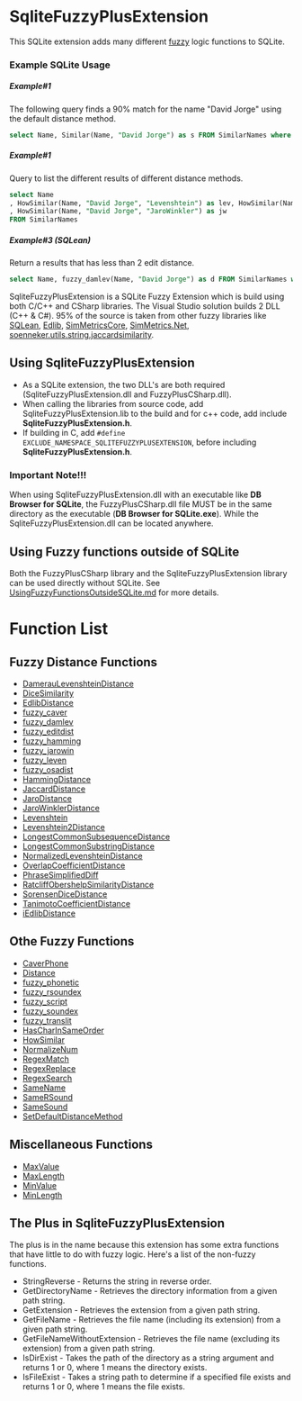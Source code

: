 # SqliteFuzzyPlusExtension
This SQLite extension adds many different [fuzzy](https://en.wikipedia.org/wiki/Fuzzy_logic) logic functions to SQLite.
### Example SQLite Usage
##### Example#1
The following query finds a 90% match for the name "David Jorge" using the default distance method.
```` SQL
select Name, Similar(Name, "David Jorge") as s FROM SimilarNames where s > .9
````
##### Example#1
Query to list the different results of different distance methods.
```` SQL
select Name
, HowSimilar(Name, "David Jorge", "Levenshtein") as lev, HowSimilar(Name, "David Jorge", "DamerauLevenshtein") as dlev, HowSimilar(Name, "David Jorge", "LongestCommonSequence") as lcs, HowSimilar(Name, "David Jorge", "NeedlemanWunsch") as n
, HowSimilar(Name, "David Jorge", "JaroWinkler") as jw
FROM SimilarNames
````
##### Example#3 (SQLean)
Return a results that has less than 2 edit distance.
```` SQL
select Name, fuzzy_damlev(Name, "David Jorge") as d FROM SimilarNames where d < 2
````

SqliteFuzzyPlusExtension is a SQLite Fuzzy Extension which is build using both C/C++ and CSharp libraries. The Visual Studio solution builds 2 DLL (C++ & C#).
95% of the source is taken from other fuzzy libraries like [SQLean](https://github.com/nalgeon/sqlean), [Edlib](https://github.com/Martinsos/edlib), [SimMetricsCore](https://github.com/HamedFathi/SimMetricsCore), [SimMetrics.Net](https://github.com/StefH/SimMetrics.Net), [soenneker.utils.string.jaccardsimilarity](https://github.com/soenneker/soenneker.utils.string.jaccardsimilarity).

## Using SqliteFuzzyPlusExtension
- As a SQLite extension, the two DLL's are both required (SqliteFuzzyPlusExtension.dll and FuzzyPlusCSharp.dll). 
- When calling the libraries from source code, add SqliteFuzzyPlusExtension.lib to the build and for c++ code, add include **SqliteFuzzyPlusExtension.h**.
- If building in C, add ``#define EXCLUDE_NAMESPACE_SQLITEFUZZYPLUSEXTENSION``, before including **SqliteFuzzyPlusExtension.h**.

### Important Note!!!
When using SqliteFuzzyPlusExtension.dll with an executable like **DB Browser for SQLite**, the FuzzyPlusCSharp.dll file MUST be in the same directory as the executable (**DB Browser for SQLite.exe**). While the SqliteFuzzyPlusExtension.dll can be located anywhere.

## Using Fuzzy functions outside of SQLite
Both the FuzzyPlusCSharp library and the SqliteFuzzyPlusExtension library can be used directly without SQLite.
See [UsingFuzzyFunctionsOutsideSQLite.md](https://github.com/David-Maisonave/SqliteFuzzyPlusExtension/blob/main/Docs/UsingFuzzyFunctionsOutsideSQLite.md) for more details.

# Function List
## Fuzzy Distance Functions
- [DamerauLevenshteinDistance](https://en.wikipedia.org/wiki/Damerau-Levenshtein_distance)
- [DiceSimilarity](https://en.wikipedia.org/wiki/Dice-S%C3%B8rensen_coefficient)
- [EdlibDistance](https://github.com/Martinsos/edlib)
- [fuzzy_caver](https://github.com/nalgeon/sqlean)
- [fuzzy_damlev](https://github.com/nalgeon/sqlean/blob/main/docs/fuzzy.md#fuzzy_damlev)
- [fuzzy_editdist](https://github.com/nalgeon/sqlean/blob/main/docs/fuzzy.md#fuzzy_editdist)
- [fuzzy_hamming](https://github.com/nalgeon/sqlean/blob/main/docs/fuzzy.md#fuzzy_hamming)
- [fuzzy_jarowin](https://github.com/nalgeon/sqlean/blob/main/docs/fuzzy.md#fuzzy_jarowin)
- [fuzzy_leven](https://github.com/nalgeon/sqlean/blob/main/docs/fuzzy.md#fuzzy_leven)
- [fuzzy_osadist](https://github.com/nalgeon/sqlean/blob/main/docs/fuzzy.md#fuzzy_osadist)
- [HammingDistance](https://en.wikipedia.org/wiki/Hamming_distance)
- [JaccardDistance](https://en.wikipedia.org/wiki/Jaccard_index)
- [JaroDistance](https://en.wikipedia.org/wiki/Jaro-Winkler_distance)
- [JaroWinklerDistance](https://en.wikipedia.org/wiki/Jaro%E2%80%93Winkler_distance)
- [Levenshtein](https://en.wikipedia.org/wiki/Levenshtein_distance)
- [Levenshtein2Distance](https://en.wikipedia.org/wiki/Levenshtein_distance)
- [LongestCommonSubsequenceDistance](https://en.wikipedia.org/wiki/Longest_common_subsequence)
- [LongestCommonSubstringDistance](https://en.wikipedia.org/wiki/Longest_common_substring)
- [NormalizedLevenshteinDistance](https://en.wikipedia.org/wiki/Levenshtein_distance)
- [OverlapCoefficientDistance](https://en.wikipedia.org/wiki/Overlap_coefficient)
- [PhraseSimplifiedDiff](https://github.com/David-Maisonave/SqliteFuzzyPlusExtension/blob/main/Docs/README.md#PhraseSimplifiedDiff)
- [RatcliffObershelpSimilarityDistance](https://distancia.readthedocs.io/en/latest/Ratcliff)
- [SorensenDiceDistance](https://en.wikipedia.org/wiki/Dice-S%C3%B8rensen_coefficient)
- [TanimotoCoefficientDistance](https://github.com/David-Maisonave/SqliteFuzzyPlusExtension/blob/main/Docs/README.md#TanimotoCoefficientDistance)
- [iEdlibDistance](https://github.com/David-Maisonave/SqliteFuzzyPlusExtension/blob/main/Docs/README.md#iEdlibDistance)

## Othe Fuzzy Functions
- [CaverPhone](https://github.com/nalgeon/sqlean/blob/main/docs/fuzzy.md#fuzzy_caver)
- [Distance](https://github.com/David-Maisonave/SqliteFuzzyPlusExtension/blob/main/Docs/README.md#Distance)
- [fuzzy_phonetic](https://github.com/nalgeon/sqlean/blob/main/docs/fuzzy.md#fuzzy_phonetic)
- [fuzzy_rsoundex](https://github.com/nalgeon/sqlean/blob/main/docs/fuzzy.md#phonetic-codes)
- [fuzzy_script](https://github.com/nalgeon/sqlean/blob/main/docs/fuzzy.md#transliteration)
- [fuzzy_soundex](https://github.com/nalgeon/sqlean/blob/main/docs/fuzzy.md#phonetic-codes)
- [fuzzy_translit](https://github.com/nalgeon/sqlean/blob/main/docs/fuzzy.md#transliteration)
- [HasCharInSameOrder](https://github.com/David-Maisonave/SqliteFuzzyPlusExtension/blob/main/Docs/README.md#HasCharInSameOrder)
- [HowSimilar](https://github.com/David-Maisonave/SqliteFuzzyPlusExtension/blob/main/Docs/README.md#HowSimilar)
- [NormalizeNum](https://github.com/David-Maisonave/SqliteFuzzyPlusExtension/blob/main/Docs/README.md#NormalizeNum)
- [RegexMatch](https://github.com/David-Maisonave/SqliteFuzzyPlusExtension/blob/main/Docs/README.md#RegexMatch)
- [RegexReplace](https://github.com/David-Maisonave/SqliteFuzzyPlusExtension/blob/main/Docs/README.md#RegexReplace)
- [RegexSearch](https://github.com/David-Maisonave/SqliteFuzzyPlusExtension/blob/main/Docs/README.md#RegexSearch)
- [SameName](https://github.com/David-Maisonave/SqliteFuzzyPlusExtension/blob/main/Docs/README.md#SameName)
- [SameRSound](https://github.com/David-Maisonave/SqliteFuzzyPlusExtension/blob/main/Docs/README.md#SameRSound)
- [SameSound](https://github.com/David-Maisonave/SqliteFuzzyPlusExtension/blob/main/Docs/README.md#SameSound)
- [SetDefaultDistanceMethod](https://github.com/David-Maisonave/SqliteFuzzyPlusExtension/blob/main/Docs/README.md#SetDefaultDistanceMethod)

## Miscellaneous Functions
- [MaxValue](https://github.com/David-Maisonave/SqliteFuzzyPlusExtension/blob/main/Docs/README.md#MaxValue)
- [MaxLength](https://github.com/David-Maisonave/SqliteFuzzyPlusExtension/blob/main/Docs/README.md#MaxLength)
- [MinValue](https://github.com/David-Maisonave/SqliteFuzzyPlusExtension/blob/main/Docs/README.md#MinValue)
- [MinLength](https://github.com/David-Maisonave/SqliteFuzzyPlusExtension/blob/main/Docs/README.md#MinLength)

## The Plus in SqliteFuzzyPlusExtension
The plus is in the name because this extension has some extra functions that have little to do with fuzzy logic.
Here's a list of the non-fuzzy functions.
- StringReverse - Returns the string in reverse order.
- GetDirectoryName - Retrieves the directory information from a given path string.
- GetExtension - Retrieves the extension from a given path string.
- GetFileName - Retrieves the file name (including its extension) from a given path string.
- GetFileNameWithoutExtension - Retrieves the file name (excluding its extension) from a given path string.
- IsDirExist - Takes the path of the directory as a string argument and returns 1 or 0, where 1 means the directory exists.
- IsFileExist - Takes a string path to determine if a specified file exists and returns 1 or 0, where 1 means the file exists.



